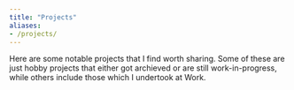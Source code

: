```yaml
---
title: "Projects"
aliases:
- /projects/
---
```


Here are some notable projects that I find worth sharing. Some of these are just hobby projects that either got archieved or are still work-in-progress, while others include those which I undertook at Work.

